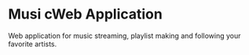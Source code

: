 # Musi cWeb Application
Web application for music streaming, playlist making and following your favorite artists.
